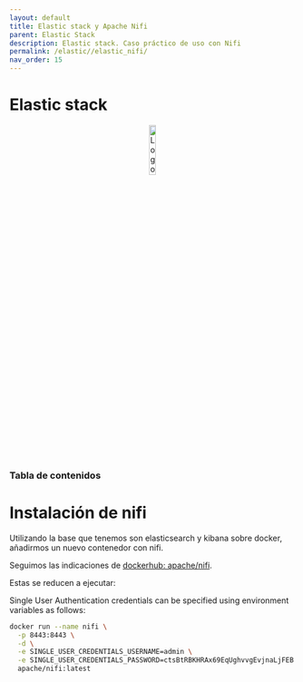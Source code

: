 ```yaml
---
layout: default
title: Elastic stack y Apache Nifi
parent: Elastic Stack
description: Elastic stack. Caso práctico de uso con Nifi
permalink: /elastic//elastic_nifi/
nav_order: 15
---
```


<h1>Elastic stack</h1>

<div align="center">
    <img src="../assets/images/ELK/ElasticStackLOGO.png" alt="Logo Elastic" width="15%" />
</div>

<h3>Tabla de contenidos</h3>



# Instalación de nifi

Utilizando la base que tenemos son elasticsearch y kibana sobre docker, añadirmos un nuevo contenedor con nifi.

Seguimos las indicaciones de [dockerhub: apache/nifi](https://hub.docker.com/r/apache/nifi).

Estas se reducen a ejecutar:

Single User Authentication credentials can be specified using environment variables as follows:

```bash
docker run --name nifi \
  -p 8443:8443 \
  -d \
  -e SINGLE_USER_CREDENTIALS_USERNAME=admin \
  -e SINGLE_USER_CREDENTIALS_PASSWORD=ctsBtRBKHRAx69EqUghvvgEvjnaLjFEB \
  apache/nifi:latest
```